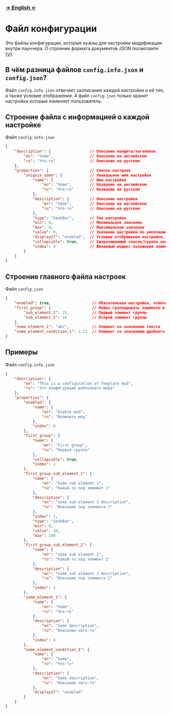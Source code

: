 ### **[ -> English <- ](CONFIG.md)**

# Файл конфигурации 

Это файлы конфигурации, которые нужны для настройки модификации внутри лаунчера. 
О строении формата документов JSON посмотрите 
[тут](https://developer.mozilla.org/ru/docs/Learn/JavaScript/Objects/JSON).

## В чём разница файлов `config.info.json` и `config.json`?

Файл `config.info.json` отвечает заописание каждой настройки и её тип, а также условие отображения. 
А файл `config.json` только хранит настройки которые изменяет пользователь.

## Строение файла с информацией о каждой настройке

Файл `config.info.json`

```json
{
	"description": {                 // Описание конфига/заголовок
		"en": "Some",                // Описание на английском
		"ru": "Что-то"               // Описание на русском
	},                                  
	"properties": {                  // Список настроек
		"uniquie_name": {            // Уникальное имя настройки
			"name": {                // Имя настройки
				"en": "Some",        // Название на английском
				"ru": "Что-то"       // Название на русском
			},                         
			"description": {         // Описание настройки
				"en": "Some",        // Описание на английском
				"ru": "Что-то"       // Описание на русском
			},                          
			"type": "SeekBar",       // Тип настройки
			"min": 0,                // Минимальное значение
			"max": 0,                // Максимальное значение
			"value": 0,              // Значение настройки по умолчанию
			"displayIf": "enabled",  // Условие отображения настройки, принимает логические значения из значения любой настройки "uniquie_name"
			"collapsible": true,     // Сворачиваемый спиcок/группа элементов
			"index": 4               // Желаемый индекс положения элемента в списке
		}
	}
}
```

## Строение главного файла настроек

Файл `config.json`

```json
{
	"enabled": true,                  // Обязательная настройка, отвечает за состояние мода, включен/выключен
	"first_group": {                  // Можно группировать элементы в одну группу
		"sub_element_1": 15,          // Первый элемент группы
		"sub_element_2": 10           // Второй элемент группы
	},                                   
	"some_element_1": "abc",          // Элемент со значением текста
	"some_element_condition_1": 1.23  // Элемент со значением дробного числа
}
```

## Примеры

Файл `config.info.json`
```json
{
	"description": {
		"en": "This is a configuration of Template mod",
		"ru": "Это конфигурация шаблонного мода"
	},
	"properties": {
		"enabled": {
			"name": { 
				"en": "Enable mod", 
				"ru": "Включить мод" 
			},
			"index": 0
		},
		"first_group": {
			"name": { 
				"en": "First group", 
				"ru": "Первая группа" 
			},
			"collapsible": true,
			"index": 1
		},
		"first_group.sub_element_1": {
			"name": { 
				"en": "Some sub element 1", 
				"ru": "Какой-то под элемент 1" 
			},
			"description": { 
				"en": "Some sub element 1 description", 
				"ru": "Описание под элемента 1" 
			},
			"index": 2,
			"type": "SeekBar",
			"min": 0,
			"value": 10,
			"max": 200
		},
		"first_group.sub_element_2": {
			"name": { 
				"en": "Some sub element 2", 
				"ru": "Какой-то под элемент 2" 
			},
			"description": { 
				"en": "Some sub element 2 description", 
				"ru": "Описание под элемента 2" 
			},
			"index": 3
		},
		"some_element_1": {
			"name": { 
				"en": "Some", 
				"ru": "Что-то" 
			},
			"description": { 
				"en": "Some description", 
				"ru": "Описание чего-то" 
			},
			"index": 4
		},
		"some_element_condition_1": {
			"name": { 
				"en": "Some", 
				"ru": "Что-то" 
			},
			"description": { 
				"en": "Some description", 
				"ru": "Описание чего-то" 
			},
			"displayIf": "enabled"
		}
	}
}
```